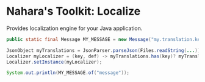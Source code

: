 # Nahara's Toolkit: Localize
Provides localization engine for your Java application.

```java
public static final Message MY_MESSAGE = new Message("my.translation.key", "This {} is not translates!");

JsonObject myTranslations = JsonParser.parseJson(Files.readString(...)).getAsJsonObject();
Localizer myLocalizer = (key, def) -> myTranslations.has(key)? myTranslations.get(key).getAsString() : def;
Localizer.setInstance(myLocalizer);

System.out.println(MY_MESSAGE.of("message"));
```
